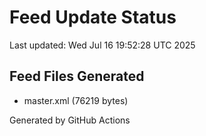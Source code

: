 # Feed Update Status
Last updated: Wed Jul 16 19:52:28 UTC 2025

## Feed Files Generated
- master.xml (76219 bytes)

Generated by GitHub Actions
